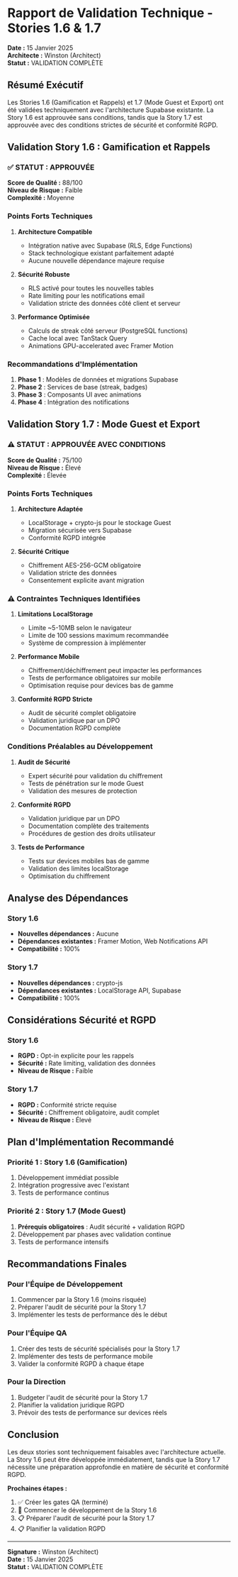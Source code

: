 # Rapport de Validation Technique - Stories 1.6 & 1.7

**Date :** 15 Janvier 2025  
**Architecte :** Winston (Architect)  
**Statut :** VALIDATION COMPLÈTE

## Résumé Exécutif

Les Stories 1.6 (Gamification et Rappels) et 1.7 (Mode Guest et Export) ont été validées techniquement avec l'architecture Supabase existante. La Story 1.6 est approuvée sans conditions, tandis que la Story 1.7 est approuvée avec des conditions strictes de sécurité et conformité RGPD.

## Validation Story 1.6 : Gamification et Rappels

### ✅ **STATUT : APPROUVÉE**

**Score de Qualité :** 88/100  
**Niveau de Risque :** Faible  
**Complexité :** Moyenne

### Points Forts Techniques

1. **Architecture Compatible**
   - Intégration native avec Supabase (RLS, Edge Functions)
   - Stack technologique existant parfaitement adapté
   - Aucune nouvelle dépendance majeure requise

2. **Sécurité Robuste**
   - RLS activé pour toutes les nouvelles tables
   - Rate limiting pour les notifications email
   - Validation stricte des données côté client et serveur

3. **Performance Optimisée**
   - Calculs de streak côté serveur (PostgreSQL functions)
   - Cache local avec TanStack Query
   - Animations GPU-accelerated avec Framer Motion

### Recommandations d'Implémentation

1. **Phase 1** : Modèles de données et migrations Supabase
2. **Phase 2** : Services de base (streak, badges)
3. **Phase 3** : Composants UI avec animations
4. **Phase 4** : Intégration des notifications

## Validation Story 1.7 : Mode Guest et Export

### ⚠️ **STATUT : APPROUVÉE AVEC CONDITIONS**

**Score de Qualité :** 75/100  
**Niveau de Risque :** Élevé  
**Complexité :** Élevée

### Points Forts Techniques

1. **Architecture Adaptée**
   - LocalStorage + crypto-js pour le stockage Guest
   - Migration sécurisée vers Supabase
   - Conformité RGPD intégrée

2. **Sécurité Critique**
   - Chiffrement AES-256-GCM obligatoire
   - Validation stricte des données
   - Consentement explicite avant migration

### ⚠️ Contraintes Techniques Identifiées

1. **Limitations LocalStorage**
   - Limite ~5-10MB selon le navigateur
   - Limite de 100 sessions maximum recommandée
   - Système de compression à implémenter

2. **Performance Mobile**
   - Chiffrement/déchiffrement peut impacter les performances
   - Tests de performance obligatoires sur mobile
   - Optimisation requise pour devices bas de gamme

3. **Conformité RGPD Stricte**
   - Audit de sécurité complet obligatoire
   - Validation juridique par un DPO
   - Documentation RGPD complète

### Conditions Préalables au Développement

1. **Audit de Sécurité**
   - Expert sécurité pour validation du chiffrement
   - Tests de pénétration sur le mode Guest
   - Validation des mesures de protection

2. **Conformité RGPD**
   - Validation juridique par un DPO
   - Documentation complète des traitements
   - Procédures de gestion des droits utilisateur

3. **Tests de Performance**
   - Tests sur devices mobiles bas de gamme
   - Validation des limites localStorage
   - Optimisation du chiffrement

## Analyse des Dépendances

### Story 1.6
- **Nouvelles dépendances :** Aucune
- **Dépendances existantes :** Framer Motion, Web Notifications API
- **Compatibilité :** 100%

### Story 1.7
- **Nouvelles dépendances :** crypto-js
- **Dépendances existantes :** LocalStorage API, Supabase
- **Compatibilité :** 100%

## Considérations Sécurité et RGPD

### Story 1.6
- **RGPD :** Opt-in explicite pour les rappels
- **Sécurité :** Rate limiting, validation des données
- **Niveau de Risque :** Faible

### Story 1.7
- **RGPD :** Conformité stricte requise
- **Sécurité :** Chiffrement obligatoire, audit complet
- **Niveau de Risque :** Élevé

## Plan d'Implémentation Recommandé

### Priorité 1 : Story 1.6 (Gamification)
1. Développement immédiat possible
2. Intégration progressive avec l'existant
3. Tests de performance continus

### Priorité 2 : Story 1.7 (Mode Guest)
1. **Prérequis obligatoires** : Audit sécurité + validation RGPD
2. Développement par phases avec validation continue
3. Tests de performance intensifs

## Recommandations Finales

### Pour l'Équipe de Développement
1. Commencer par la Story 1.6 (moins risquée)
2. Préparer l'audit de sécurité pour la Story 1.7
3. Implémenter les tests de performance dès le début

### Pour l'Équipe QA
1. Créer des tests de sécurité spécialisés pour la Story 1.7
2. Implémenter des tests de performance mobile
3. Valider la conformité RGPD à chaque étape

### Pour la Direction
1. Budgeter l'audit de sécurité pour la Story 1.7
2. Planifier la validation juridique RGPD
3. Prévoir des tests de performance sur devices réels

## Conclusion

Les deux stories sont techniquement faisables avec l'architecture actuelle. La Story 1.6 peut être développée immédiatement, tandis que la Story 1.7 nécessite une préparation approfondie en matière de sécurité et conformité RGPD.

**Prochaines étapes :**
1. ✅ Créer les gates QA (terminé)
2. 🔄 Commencer le développement de la Story 1.6
3. 📋 Préparer l'audit de sécurité pour la Story 1.7
4. 📋 Planifier la validation RGPD

---

**Signature :** Winston (Architect)  
**Date :** 15 Janvier 2025  
**Statut :** VALIDATION COMPLÈTE

